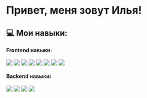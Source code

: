 # Привет, меня зовут Илья! 

## 💻 Мои навыки:

<p align="left"> 
  <b>Frontend навыки:</b>
  <br/>
  <br/>
  <img src="https://img.shields.io/badge/HTML5-E34F26?style=for-the-badge&logo=html5&logoColor=white"/> 
  <img src="https://img.shields.io/badge/CSS3-1572B6?style=for-the-badge&logo=css3&logoColor=white"/>
  <img src="https://img.shields.io/badge/Sass-CC6699?style=for-the-badge&logo=sass&logoColor=white"/>
  <img src="https://img.shields.io/badge/JavaScript-F7DF1E?style=for-the-badge&logo=javascript&logoColor=black"/>
  <img src="https://img.shields.io/badge/TypeScript-3178C6?logo=typescript&logoColor=fff&style=for-the-badge"/>
  <img src="https://img.shields.io/badge/React-20232A?style=for-the-badge&logo=react&logoColor=61DAFB"/>
  <img src="https://img.shields.io/badge/Redux-593D88?style=for-the-badge&logo=redux&logoColor=white"/>
  <img src="https://img.shields.io/badge/React_Router-CA4245?style=for-the-badge&logo=react-router&logoColor=white"/>
  <br/>
  <br/>
  <b>Backend навыки:</b>
  <br/>
  <br/>
  <img src="https://img.shields.io/badge/Node.js-393?logo=nodedotjs&logoColor=fff&style=for-the-badge"/>
  <img src="https://img.shields.io/badge/Nodemon-76D04B?logo=nodemon&logoColor=fff&style=for-the-badge"/>
  <img src="https://img.shields.io/badge/Express-000?logo=express&logoColor=fff&style=for-the-badge"/>
  <img src="https://img.shields.io/badge/MongoDB-47A248?logo=mongodb&logoColor=fff&style=for-the-badge"/>
</p>
  
